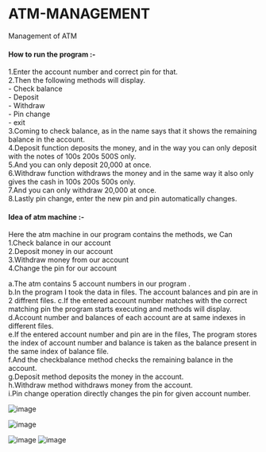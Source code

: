 # ATM-MANAGEMENT
Management of ATM
#### How to run the program :- 
1.Enter the account number and correct pin for that.      
2.Then the following methods will display.   
     - Check balance   
     - Deposit    
     - Withdraw    
     - Pin change     
     - exit    
3.Coming to check balance, as in the name says that it shows the remaining balance in the account.    
4.Deposit function deposits the money, and in the way you can only deposit with the notes of 100s 200s 500S only.    
5.And you can only deposit 20,000 at once.           
6.Withdraw function withdraws the money and in the same way it also only gives the cash in 100s 200s 500s only.       
7.And you can only withdraw 20,000 at once.        
8.Lastly pin change, enter the new pin and pin automatically changes.        

#### Idea of atm machine :- 

Here the atm machine in our program contains the methods, we Can     
1.Check balance in our account     
2.Deposit money in our account     
3.Withdraw money from our account  
4.Change the pin for our account     

a.The atm contains 5 account numbers in our program .    
b.In the program I took the data in files. The account balances and pin are in 2 diffrent files.
c.If the entered account number matches with the correct matching pin the program starts executing and methods will display.   
d.Account number and balances of each account are at same indexes in different files.       
e.If the entered account number and pin are in the files, The program stores the index of account number and balance is taken as the balance present in the same index of balance file.                  
f.And the checkbalance method checks the remaining balance in the account.               
g.Deposit method deposits the money in the account.              
h.Withdraw method withdraws money from the account.                    
i.Pin change operation directly changes the pin for given account number.                         

![image](https://user-images.githubusercontent.com/98077164/206487929-988d49ed-2a66-4e67-90db-b89aee17a30c.png)

![image](https://user-images.githubusercontent.com/98077164/206487999-9f95c155-6b32-41cc-bf53-7bc3fbebe2c1.png)

![image](https://user-images.githubusercontent.com/98077164/206488156-ac08687b-b911-4c63-87ea-b1a41ce86b55.png)
![image](https://user-images.githubusercontent.com/98077164/206488233-88630bfb-4d7b-43b4-b7f4-24ec850e80dc.png)




